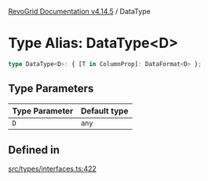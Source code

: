 [RevoGrid Documentation v4.14.5](README.md) / DataType

# Type Alias: DataType\<D\>

```ts
type DataType<D>: { [T in ColumnProp]: DataFormat<D> };
```

## Type Parameters

| Type Parameter | Default type |
| ------ | ------ |
| `D` | `any` |

## Defined in

[src/types/interfaces.ts:422](https://github.com/revolist/revogrid/blob/395fb64310e6654557393205ff295dbb2f4142c5/src/types/interfaces.ts#L422)
